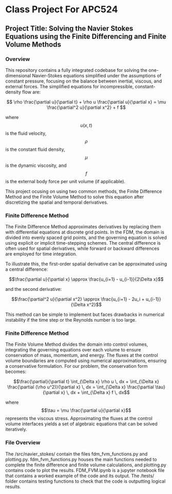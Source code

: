# Class Project For APC524

## Project Title: Solving the Navier Stokes Equations using the Finite Differencing and Finite Volume Methods

### Overview

This repository contains a fully integrated codebase for solving the one-dimensional Navier-Stokes equations simplified under the assumptions of constant pressure, focusing on the balance between inertial, viscous, and external forces. The simplified equations for incompressible, constant-density flow are:

```math

\rho \frac{\partial u}{\partial t} + \rho u \frac{\partial u}{\partial x} = \mu \frac{\partial^2 u}{\partial x^2} + f

```
where $$u(x,t)$$ is the fluid velocity, $$\rho$$ is the constant fluid density, $$\mu$$ is the dynamic viscosity, and $$f$$ is the external body force per unit volume (if applicable).

This project ocusing on using two common methods, the Finite Difference Method and the Finite Volume Method to solve this equation after discretizing the spatial and temporal derivatives. 

### Finite Difference Method

The Finite Difference Method approximates derivatives by replacing them with differential equations at discrete grid points. In the FDM, the domain is divided into evenly spaced grid points, and the governing equation is solved using explicit or implicit time-stepping schemes. The central difference is often used for spatial derivatives, while forward or backward differences are employed for time integration. 

To illustrate this, the first-order spatial derivative can be approximated using a central difference: 

```math
\frac{\partial u}{\partial x} \approx \frac{u_{i+1} - u_{i-1}}{2\Delta x}
```

and the second derivative:

```math
\frac{\partial^2 u}{\partial x^2} \approx \frac{u_{i+1} - 2u_i + u_{i-1}}{\Delta x^2}
```

This method can be simple to implement but faces drawbacks in numerical instability if the time step or the Reynolds number is too large. 

### Finite Difference Method

The Finite Volume Method divides the domain into control volumes, integrating the governing equations over each volume to ensure conservation of mass, momentum, and energy. The fluxes at the control volume boundaries are computed using numerical approximations, ensuring a conservative formulation. For our problem, the conservation form becomes:

```math
\frac{\partial}{\partial t} \int_{\Delta x} \rho u \, dx + \int_{\Delta x} \frac{\partial (\rho u^2)}{\partial x} \, dx = \int_{\Delta x} \frac{\partial \tau}{\partial x} \, dx + \int_{\Delta x} f \, dx
```

where $$\tau = \mu \frac{\partial u}{\partial x}$$ represents the viscous stress. Approximating the fluxes at the control volume interfaces yields a set of algebraic equations that can be solved iteratively.

### File Overview

The /src/navier_stokes/ contain the files fdm_fvm_functions.py and plotting.py. fdm_fvm_functions.py houses the main functions needed to complete the finite difference and finite volume calculations, and plotting.py contains code to plot the results. FDM_FVM.ipynb is a jupyter notebook file that contains a worked example of the code and its output. The /tests/ folder contains testing functions to check that the code is outputting logical results. 



